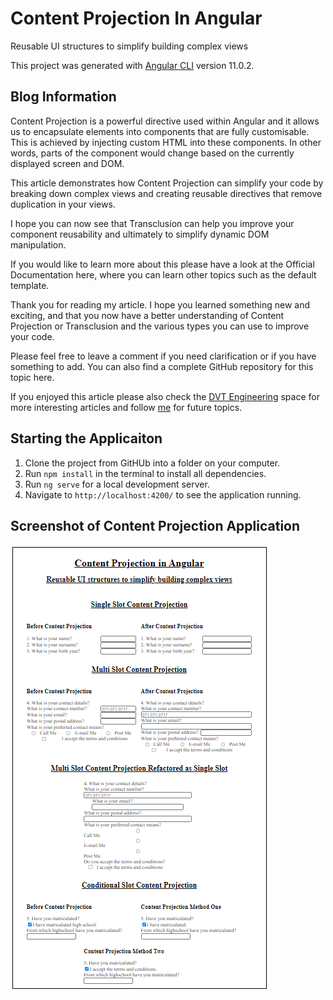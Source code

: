 # Content Projection In Angular
Reusable UI structures to simplify building complex views

This project was generated with [Angular CLI](https://github.com/angular/angular-cli) version 11.0.2.

## Blog Information
Content Projection is a powerful directive used within Angular and it allows us to encapsulate elements into components that are fully customisable. This is achieved by injecting custom HTML into these components. In other words, parts of the component would change based on the currently displayed screen and DOM.

This article demonstrates how Content Projection can simplify your code by breaking down complex views and creating reusable directives that remove duplication in your views.

I hope you can now see that Transclusion can help you improve your component reusability and ultimately to simplify dynamic DOM manipulation.

If you would like to learn more about this please have a look at the Official Documentation here, where you can learn other topics such as the default template.

Thank you for reading my article. I hope you learned something new and exciting, and that you now have a better understanding of Content Projection or Transclusion and the various types you can use to improve your code.

Please feel free to leave a comment if you need clarification or if you have something to add. You can also find a complete GitHub repository for this topic here.

If you enjoyed this article please also check the [DVT Engineering](https://medium.com/dvt-engineering) space for more interesting articles and follow [me](https://medium.com/@frossouw) for future topics.

## Starting the Applicaiton
1. Clone the project from GitHUb into a folder on your computer.
2. Run `npm install` in the terminal to install all dependencies.
3. Run `ng serve` for a local development server.
4. Navigate to `http://localhost:4200/` to see the application running.

## Screenshot of Content Projection Application
![](src/assets/screenshot.png)
